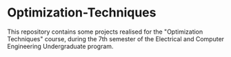# Optimization-Techniques
This repository contains some projects realised for the "Optimization Techniques" course, during the 7th semester of the Electrical and Computer Engineering Undergraduate program.
